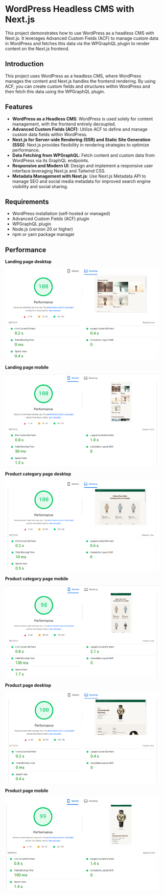 # WordPress Headless CMS with Next.js

This project demonstrates how to use WordPress as a headless CMS with Next.js. It leverages Advanced Custom Fields (ACF) to manage custom data in WordPress and fetches this data via the WPGraphQL plugin to render content on the Next.js frontend.

## Introduction

This project uses WordPress as a headless CMS, where WordPress manages the content and Next.js handles the frontend rendering. By using ACF, you can create custom fields and structures within WordPress and then fetch this data using the WPGraphQL plugin.

## Features

- **WordPress as a Headless CMS**: WordPress is used solely for content management, with the frontend entirely decoupled.
- **Advanced Custom Fields (ACF)**: Utilize ACF to define and manage custom data fields within WordPress.
- **Next.js for Server-side Rendering (SSR) and Static Site Generation (SSG)**: Next.js provides flexibility in rendering strategies to optimize performance.
- **Data Fetching from WPGraphQL**: Fetch content and custom data from WordPress via its GraphQL endpoints.
- **Responsive and Modern UI**: Design and implement a responsive user interface leveraging Next.js and Tailwind CSS.
- **Metadata Management with Next.js**: Use Next.js Metadata API to manage SEO and social media metadata for improved search engine visibility and social sharing.

## Requirements

- WordPress installation (self-hosted or managed)
- Advanced Custom Fields (ACF) plugin
- WPGraphQL plugin
- Node.js (version 20 or higher)
- npm or yarn package manager

## Performance

**Landing page desktop**

![Landing page pagespeed desktop result](/readme_assets/landing-page-desktop.png)

**Landing page mobile**

![Landing page pagespeed mobile result](/readme_assets/landing-page-mobile.png)

**Product category page desktop**

![Product category pagespeed desktop result](/readme_assets/product-category-page-desktop.png)

**Product category page mobile**

![Product category pagespeed mobile result](/readme_assets/product-category-page-mobile.png)

**Product page desktop**

![Product page pagespeed desktop result](/readme_assets/product-page-dekstop.png)

**Product page mobile**

![Product page pagespeed mobile result](/readme_assets/product-page-mobile.png)
